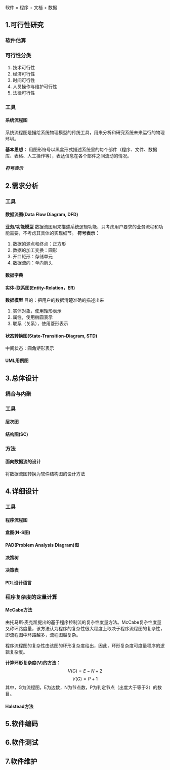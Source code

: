 软件 = 程序 + 文档 + 数据
## 1.可行性研究
### 软件估算
### 可行性分类
1. 技术可行性
2. 经济可行性
3. 时间可行性
4. 人员操作与维护可行性
5. 法律可行性

### 工具
#### 系统流程图
系统流程图是描绘系统物理模型的传统工具，用来分析和研究系统未来运行的物理环境。

**基本思想：** 用图形符号以黑盒形式描述系统里的每个部件（程序、文件、数据库、表格、人工操作等），表达信息在各个部件之间流动的情况。
##### 符号表示

## 2.需求分析
### 工具
#### 数据流图(Data Flow Diagram, DFD)
**业务/功能模型**
数据流图用来描述系统逻辑功能，只考虑用户要求的业务流程和功能需要，不考虑其具体的实现细节。
**符号表示：**
1. 数据的源点和终点：正方形
2. 数据的加工变换：圆形
3. 开口矩形：存储单元
4. 数据流向：单向箭头

#### 数据字典

#### 实体-联系图(Entity-Relation，ER)
**数据模型**
目的：把用户的数据清楚准确的描述出来
1. 实体对象，使用矩形表示
2. 属性，使用椭圆表示
3. 联系（关系），使用菱形表示

#### 状态转换图(State-Transition-Diagram, STD)
中间状态：圆角矩形表示

#### UML用例图
 

## 3.总体设计
### 耦合与内聚
### 工具
#### 层次图
#### 结构图(SC)


### 方法
#### 面向数据流的设计
将数据流图转换为软件结构图的设计方法

## 4.详细设计
### 工具
#### 程序流程图

#### 盒图(N-S图)

#### PAD(Problem Analysis Diagram)图

#### 决策树

#### 决策表

#### PDL设计语言

### 程序复杂度的定量计算
#### McCabe方法
由托马斯·麦克凯提出的基于程序控制流的复杂性度量方法。McCabe复杂性度量又称环路度量，该方法认为程序的复杂性很大程度上取决于程序流程图的复杂性，即流程图中环路越多，流程图越复杂。

程序流程图的复杂性由该图的环形复杂度给出，因此，环形复杂度可度量程序的逻辑复杂度。

**计算环形复杂度(V)的方法：**
$$V(G) = E - N + 2\tag{1}$$ 
$$V(G) = P + 1\tag{2}$$
其中，G为流程图，E为边数，N为节点数，P为判定节点（出度大于等于2）的数目。

#### Halstead方法


## 5.软件编码

## 6.软件测试

## 7.软件维护